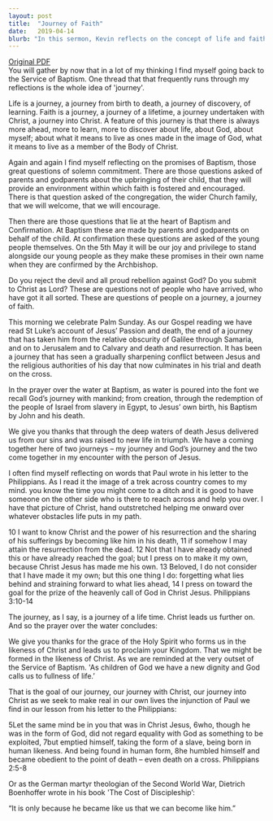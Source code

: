 ```yaml
---
layout: post
title:  "Journey of Faith"
date:   2019-04-14
blurb: "In this sermon, Kevin reflects on the concept of life and faith as a journey. He emphasizes the importance of baptism and confirmation as key milestones in this journey. He draws parallels between our personal journey and Jesus' journey to his crucifixion, highlighting the power of Jesus' resurrection and the role of the Holy Spirit in shaping us in the likeness of Christ. The sermon concludes with a quote from Dietrich Boenhoffer, emphasizing the transformative power of Christ's incarnation."
---
```

[Original PDF](/assets/pdf/palmsunday2019.pdf)    
You will gather by now that in a lot of my thinking I find myself going back to the Service of Baptism. One thread that that frequently runs through my reflections is the whole idea of 'journey'.

Life is a journey, a journey from birth to death, a journey of discovery, of learning. Faith is a journey, a journey of a lifetime, a journey undertaken with Christ, a journey into Christ. A feature of this journey is that there is always more ahead, more to learn, more to discover about life, about God, about myself; about what it means to live as ones made in the image of God, what it means to live as a member of the Body of Christ.

Again and again I find myself reflecting on the promises of Baptism, those great questions of solemn commitment. There are those questions asked of parents and godparents about the upbringing of their child, that they will provide an environment within which faith is fostered and encouraged. There is that question asked of the congregation, the wider Church family, that we will welcome, that we will encourage.

Then there are those questions that lie at the heart of Baptism and Confirmation. At Baptism these are made by parents and godparents on behalf of the child. At confirmation these questions are asked of the young people themselves. On the 5th May it will be our joy and privilege to stand alongside our young people as they make these promises in their own name when they are confirmed by the Archbishop.

Do you reject the devil and all proud rebellion against God?
Do you submit to Christ as Lord?
These are questions not of people who have arrived, who have got it all sorted. These are questions of people on a journey, a journey of faith.

This morning we celebrate Palm Sunday. As our Gospel reading we have read St Luke’s account of Jesus’ Passion and death, the end of a journey that has taken him from the relative obscurity of Galilee through Samaria, and on to Jerusalem and to Calvary and death and resurrection. It has been a journey that has seen a gradually sharpening conflict between Jesus and the religious authorities of his day that now culminates in his trial and death on the cross.

In the prayer over the water at Baptism, as water is poured into the font we recall God’s journey with mankind; from creation, through the redemption of the people of Israel from slavery in Egypt, to Jesus’ own birth, his Baptism by John and his death.

We give you thanks that through the deep waters of death Jesus delivered us from our sins and was raised to new life in triumph.
We have a coming together here of two journeys – my journey and God’s journey and the two come together in my encounter with the person of Jesus.

I often find myself reflecting on words that Paul wrote in his letter to the Philippians. As I read it the image of a trek across country comes to my mind. you know the time you might come to a ditch and it is good to have someone on the other side who is there to reach across and help you over. I have that picture of Christ, hand outstretched helping me onward over whatever obstacles life puts in my path.

10 I want to know Christ and the power of his resurrection and the sharing of his sufferings by becoming like him in his death, 11 if somehow I may attain the resurrection from the dead.
12 Not that I have already obtained this or have already reached the goal; but I press on to make it my own, because Christ Jesus has made me his own. 13 Beloved, I do not consider that I have made it my own; but this one thing I do: forgetting what lies behind and straining forward to what lies ahead, 14 I press on toward the goal for the prize of the heavenly call of God in Christ Jesus. Philippians 3:10-14

The journey, as I say, is a journey of a life time. Christ leads us further on. And so the prayer over the water concludes:

We give you thanks for the grace of the Holy Spirit who forms us in the likeness of Christ and leads us to proclaim your Kingdom.
That we might be formed in the likeness of Christ. As we are reminded at the very outset of the Service of Baptism. 'As children of God we have a new dignity and God calls us to fullness of life.’

That is the goal of our journey, our journey with Christ, our journey into Christ as we seek to make real in our own lives the injunction of Paul we find in our lesson from his letter to the Philippians:

5Let the same mind be in you that was in Christ Jesus,
6who, though he was in the form of God, did not regard equality with God as something to be exploited,
7but emptied himself, taking the form of a slave, being born in human likeness.
And being found in human form, 8he humbled himself and became obedient to the point of death – even death on a cross. Philippians 2:5-8

Or as the German martyr theologian of the Second World War, Dietrich Boenhoffer wrote in his book 'The Cost of Discipleship’:

“It is only because he became like us that we can become like him.”
